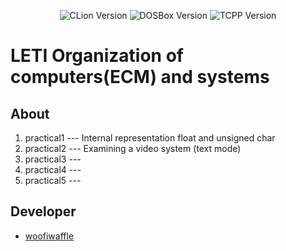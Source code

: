 <p align = "center">
  <img src = "https://img.shields.io/badge/CLion-2023.2.1-green?style=plastic" alt = "CLion Version">
  <img src = "https://img.shields.io/badge/DOSBox-0.74.3-blue?style=plastic" alt = "DOSBox Version">
  <img src = "https://img.shields.io/badge/TurboC%2B%2B-1.01-blue?style=plastic" alt = "TCPP Version">
</p>

# LETI Organization of computers(ECM) and systems

## About

1. practical1 --- Internal representation float and unsigned char
2. practical2 --- Examining a video system (text mode)
3. practical3 ---
4. practical4 ---
5. practical5 ---
 
 ## Developer

*  [woofiwaffle](https://github.com/woofiwaffle)
